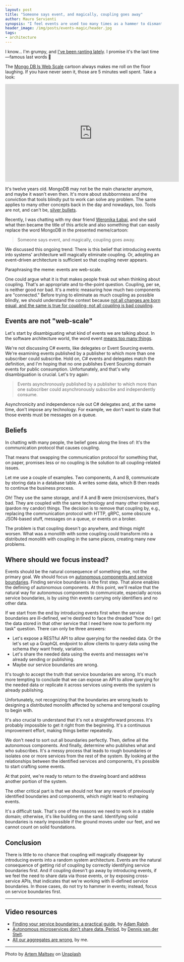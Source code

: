 ```yaml
---
layout: post
title: "Someone says event, and magically, coupling goes away"
author: Mauro Servienti
synopsis: "I feel events are used too many times as a hammer to dismantle coupling. Unfortunately, it's gold plating. It might look better, but it'll fire back in the long term and cost more."
header_image: /img/posts/events-magic/header.jpg
tags:
- architecture
---
```


I know... I'm grumpy, and [I've been ranting lately](https://milestone.topics.it/2024/01/27/cqrs-and-es.html). I promise it's the last time—famous last words 😬

The [Mongo DB Is Web Scale](https://youtu.be/b2F-DItXtZs?si=7oZfEm0udIHCrGZZ) cartoon always makes me roll on the floor laughing. If you have never seen it, those are 5 minutes well spent. Take a look:

<iframe width="560" height="315" src="https://www.youtube.com/embed/b2F-DItXtZs?si=WES0g_W1kT0GFY7K" title="YouTube video player" frameborder="0" allow="accelerometer; autoplay; clipboard-write; encrypted-media; gyroscope; picture-in-picture; web-share" allowfullscreen></iframe>

It's twelve years old. MongoDB may not be the main character anymore, and maybe it wasn't even then. It's more about stubbornness and the conviction that tools blindly put to work can solve any problem. The same applies to many other concepts back in the day and nowadays, too. Tools are not, and can't be, [silver bullets](https://en.wikipedia.org/wiki/No_Silver_Bullet).

Recently, I was chatting with my dear friend [Weronika Łabaj](https://twitter.com/weralabaj), and she said what then became the title of this article and also something that can easily replace the word MongoDB in the presented meme/cartoon:

> Someone says event, and magically, coupling goes away.

We discussed this ongoing trend: There is this belief that introducing events into systems' architecture will magically eliminate coupling. Or, adopting an event-driven architecture is sufficient so that coupling never appears.

Paraphrasing the meme: events are web-scale.

One could argue what it is that makes people freak out when thinking about coupling. That's an appropriate and to-the-point question. Coupling, per se, is neither good nor bad. It's a metric measuring how much two components are "connected." Before trying to eliminate as much coupling as possible blindly, we should understand the context because [not all changes are born equal, and the same is true for coupling; not all coupling is bad coupling](https://milestone.topics.it/2021/03/10/not-all-changes-are-born-equal.html).

## Events are not "web-scale"

Let's start by disambiguating what kind of events we are talking about. In the software architecture world, the word event [means too many things](https://milestone.topics.it/2021/09/15/linguistic-limitation.html).

We're not discussing C# events, like delegates or Event Sourcing events. We're examining events published by a publisher to which more than one subscriber could subscribe. Hold on, C# events and delegates match the definition, and I'm hoping that no one publishes Event Sourcing domain events for public consumption. Unfortunately, and that's why disambiguation is crucial. Let's try again:

> Events asynchronously published by a publisher to which more than one subscriber could asynchronously subscribe and independently consume.

Asynchronicity and independence rule out C# delegates and, at the same time, don't impose any technology. For example, we don't want to state that those events must be messages on a queue.

## Beliefs

In chatting with many people, the belief goes along the lines of: It's the communication protocol that causes coupling.

That means that swapping the communication protocol for something that, on paper, promises less or no coupling is the solution to all coupling-related issues.

Let me use a couple of examples. Two components, A and B, communicate by storing data in a database table. A writes some data, which B then reads to continue the business process.

Oh! They use the same storage, and if A and B were (micro)services, that's bad. They are coupled with the same technology and many other irrelevant (pardon my candor) things. The decision is to remove that coupling by, e.g., replacing the communication protocol with HTTP, gRPC, some obscure JSON-based stuff, messages on a queue, or events on a broker.

The problem is that coupling doesn't go anywhere, and things might worsen. What was a monolith with some coupling could transform into a distributed monolith with coupling in the same places, creating many new problems.

## Where should we focus instead?

Events should be the natural consequence of something else, not the primary goal. We should focus on [autonomous components and service boundaries](https://milestone.topics.it/2023/05/17/back-to-basics-boundaries.html). Finding service boundaries is the first step. That alone enables the defining of autonomous components. At this point, we'll realize that the natural way for autonomous components to communicate, especially across service boundaries, is by using thin events carrying only identifiers and no other data.

If we start from the end by introducing events first when the service boundaries are ill-defined, we're destined to face the dreaded "how do I get the data stored in that other service that I need here now to perform my task" question. There can only be three answers:

- Let's expose a RESTful API to allow querying for the needed data. Or the let's set up a GraphQL endpoint to allow clients to query data using the schema _they_ want freely, variation.  
- Let's share the needed data using the events and messages we're already sending or publishing.
- Maybe our service boundaries are wrong.

It's tough to accept the truth that service boundaries are wrong. It's much more tempting to conclude that we can expose an API to allow querying for the needed data or replicate it across services using events the system is already publishing.

Unfortunately, not recognizing that the boundaries are wrong leads to designing a distributed monolith affected by schema and temporal coupling to begin with.

It's also crucial to understand that it's not a straightforward process. It's probably impossible to get it right from the beginning. It's a continuous improvement effort, making things better repeatedly.

We don't need to sort out all boundaries perfectly. Then, define all the autonomous components. And finally, determine who publishes what and who subscribes. It's a messy process that leads to rough boundaries or isolates one or more services from the rest of the system. By looking at the relationships between the identified services and components, it's possible to start crafting some events. 

At that point, we're ready to return to the drawing board and address another portion of the system.

The other critical part is that we should not fear any rework of previously identified boundaries and components, which might lead to reshaping events.

It's a difficult task. That's one of the reasons we need to work in a stable domain; otherwise, it's like building on the sand. Identifying solid boundaries is nearly impossible if the ground moves under our feet, and we cannot count on solid foundations.

## Conclusion

There is little to no chance that coupling will magically disappear by introducing events into a random system architecture. Events are the natural consequence of getting rid of coupling by correctly identifying service boundaries first. And if coupling doesn't go away by introducing events, if we feel the need to share data via those events, or by exposing cross-service APIs, that indicates that we're working with ill-defined service boundaries. In those cases, do not try to hammer in events; instead, focus on service boundaries first.

---

## Video resources

- [Finding your service boundaries: a practical guide](https://particular.net/webinars/finding-your-service-boundaries-a-practical-guide), by [Adam Ralph](https://twitter.com/adamralph).
- [Autonomous microservices don't share data. Period](https://particular.net/videos/autonomous-microservices-dont-share-data), by [Dennis van der Stelt](https://twitter.com/dvdstelt).
- [All our aggregates are wrong](https://particular.net/webinars/all-our-aggregates-are-wrong), by me.

---

Photo by <a href="https://unsplash.com/@art_maltsev?utm_content=creditCopyText&utm_medium=referral&utm_source=unsplash">Artem Maltsev</a> on <a href="https://unsplash.com/photos/person-holding-wand-on-top-of-bowl-3n7DdlkMfEg?utm_content=creditCopyText&utm_medium=referral&utm_source=unsplash">Unsplash</a>

